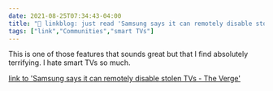 ```yaml
---
date: 2021-08-25T07:34:43-04:00
title: "🔗 linkblog: just read 'Samsung says it can remotely disable stolen TVs - The Verge'"
tags: ["link","Communities","smart TVs"]
---
```

This is one of those features that sounds great but that I find absolutely terrifying. I hate smart TVs so much.
 
[link to 'Samsung says it can remotely disable stolen TVs - The Verge'](https://www.theverge.com/2021/8/25/22640876/samsung-television-block-function-stolen-tv-sets-south-africa)
